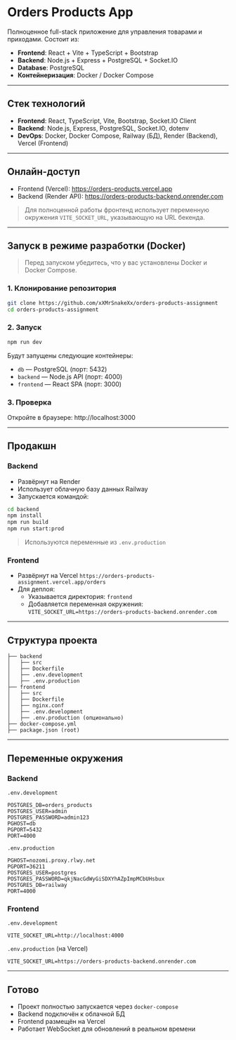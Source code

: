 
# Orders Products App

Полноценное full-stack приложение для управления товарами и приходами. Состоит из:

- **Frontend**: React + Vite + TypeScript + Bootstrap
- **Backend**: Node.js + Express + PostgreSQL + Socket.IO
- **Database**: PostgreSQL
- **Контейнеризация**: Docker / Docker Compose

---

## Стек технологий

- **Frontend**: React, TypeScript, Vite, Bootstrap, Socket.IO Client
- **Backend**: Node.js, Express, PostgreSQL, Socket.IO, dotenv
- **DevOps**: Docker, Docker Compose, Railway (БД), Render (Backend), Vercel (Frontend)

---

## Онлайн-доступ

- Frontend (Vercel): https://orders-products.vercel.app
- Backend (Render API): https://orders-products-backend.onrender.com

> Для полноценной работы фронтенд использует переменную окружения `VITE_SOCKET_URL`, указывающую на URL бекенда.

---

## Запуск в режиме разработки (Docker)

> Перед запуском убедитесь, что у вас установлены Docker и Docker Compose.

### 1. Клонирование репозитория

```bash
git clone https://github.com/xXMrSnakeXx/orders-products-assignment
cd orders-products-assignment
```

### 2. Запуск

```bash
npm run dev
```

Будут запущены следующие контейнеры:

- `db` — PostgreSQL (порт: 5432)
- `backend` — Node.js API (порт: 4000)
- `frontend` — React SPA (порт: 3000)

### 3. Проверка

Откройте в браузере: http://localhost:3000

---

## Продакшн

### Backend

- Развёрнут на Render
- Использует облачную базу данных Railway
- Запускается командой:

```bash
cd backend
npm install
npm run build
npm run start:prod
```

> Используются переменные из `.env.production`

### Frontend

- Развёрнут на Vercel `https://orders-products-assignment.vercel.app/orders`
- Для деплоя:
  - Указывается директория: `frontend`
  - Добавляется переменная окружения:  
    `VITE_SOCKET_URL=https://orders-products-backend.onrender.com`

---

## Структура проекта

```
├── backend
│   ├── src
│   ├── Dockerfile
│   ├── .env.development
│   ├── .env.production
├── frontend
│   ├── src
│   ├── Dockerfile
│   ├── nginx.conf
│   ├── .env.development
│   ├── .env.production (опционально)
├── docker-compose.yml
├── package.json (root)
```

---

## Переменные окружения

### Backend

`.env.development`
```
POSTGRES_DB=orders_products
POSTGRES_USER=admin
POSTGRES_PASSWORD=admin123
PGHOST=db
PGPORT=5432
PORT=4000
```

`.env.production`
```
PGHOST=nozomi.proxy.rlwy.net
PGPORT=36211
POSTGRES_USER=postgres
POSTGRES_PASSWORD=qkjNacGdWyGiSDXYhAZpImpMCbUHsbux
POSTGRES_DB=railway
PORT=4000
```

### Frontend

`.env.development`
```
VITE_SOCKET_URL=http://localhost:4000
```

`.env.production` (на Vercel)
```
VITE_SOCKET_URL=https://orders-products-backend.onrender.com
```

---

## Готово

- Проект полностью запускается через `docker-compose`
- Backend подключён к облачной БД
- Frontend размещён на Vercel
- Работает WebSocket для обновлений в реальном времени
